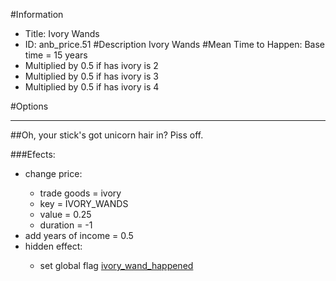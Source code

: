 #Information
 - Title: Ivory Wands
 - ID: anb_price.51
#Description
Ivory Wands
#Mean Time to Happen:
Base time = 15 years
 - Multiplied by 0.5 if has ivory is 2
 - Multiplied by 0.5 if has ivory is 3
 - Multiplied by 0.5 if has ivory is 4

#Options

___
##Oh, your stick's got unicorn hair in? Piss off.

###Efects:<ul><li>change price:</li><ul><li>trade goods = ivory</li><li>key = IVORY_WANDS</li><li>value = 0.25</li><li>duration = -1</li></ul><li>add years of income = 0.5</li><li>hidden effect:</li><ul><li>set global flag [ivory_wand_happened](../flags/ivory_wand_happened.md)</li></ul></ul>
